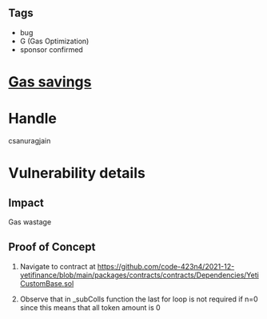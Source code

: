 ## Tags

- bug
- G (Gas Optimization)
- sponsor confirmed

# [Gas savings](https://github.com/code-423n4/2021-12-yetifinance-findings/issues/139) 

# Handle

csanuragjain


# Vulnerability details

## Impact
Gas wastage

## Proof of Concept
1. Navigate to contract at https://github.com/code-423n4/2021-12-yetifinance/blob/main/packages/contracts/contracts/Dependencies/YetiCustomBase.sol

2. Observe that in _subColls function the last for loop is not required if n=0 since this means that all token amount is 0


